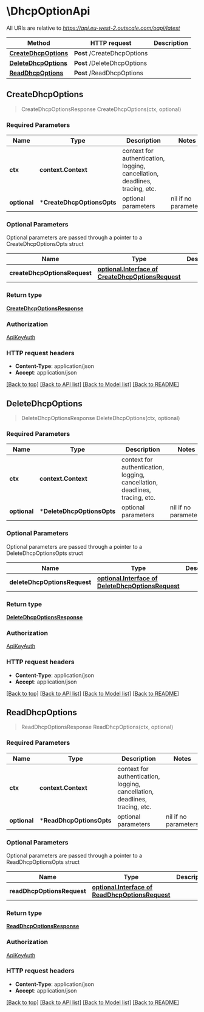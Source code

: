 # \DhcpOptionApi

All URIs are relative to *https://api.eu-west-2.outscale.com/oapi/latest*

Method | HTTP request | Description
------------- | ------------- | -------------
[**CreateDhcpOptions**](DhcpOptionApi.md#CreateDhcpOptions) | **Post** /CreateDhcpOptions | 
[**DeleteDhcpOptions**](DhcpOptionApi.md#DeleteDhcpOptions) | **Post** /DeleteDhcpOptions | 
[**ReadDhcpOptions**](DhcpOptionApi.md#ReadDhcpOptions) | **Post** /ReadDhcpOptions | 



## CreateDhcpOptions

> CreateDhcpOptionsResponse CreateDhcpOptions(ctx, optional)



### Required Parameters


Name | Type | Description  | Notes
------------- | ------------- | ------------- | -------------
**ctx** | **context.Context** | context for authentication, logging, cancellation, deadlines, tracing, etc.
 **optional** | ***CreateDhcpOptionsOpts** | optional parameters | nil if no parameters

### Optional Parameters

Optional parameters are passed through a pointer to a CreateDhcpOptionsOpts struct


Name | Type | Description  | Notes
------------- | ------------- | ------------- | -------------
 **createDhcpOptionsRequest** | [**optional.Interface of CreateDhcpOptionsRequest**](CreateDhcpOptionsRequest.md)|  | 

### Return type

[**CreateDhcpOptionsResponse**](CreateDhcpOptionsResponse.md)

### Authorization

[ApiKeyAuth](../README.md#ApiKeyAuth)

### HTTP request headers

- **Content-Type**: application/json
- **Accept**: application/json

[[Back to top]](#) [[Back to API list]](../README.md#documentation-for-api-endpoints)
[[Back to Model list]](../README.md#documentation-for-models)
[[Back to README]](../README.md)


## DeleteDhcpOptions

> DeleteDhcpOptionsResponse DeleteDhcpOptions(ctx, optional)



### Required Parameters


Name | Type | Description  | Notes
------------- | ------------- | ------------- | -------------
**ctx** | **context.Context** | context for authentication, logging, cancellation, deadlines, tracing, etc.
 **optional** | ***DeleteDhcpOptionsOpts** | optional parameters | nil if no parameters

### Optional Parameters

Optional parameters are passed through a pointer to a DeleteDhcpOptionsOpts struct


Name | Type | Description  | Notes
------------- | ------------- | ------------- | -------------
 **deleteDhcpOptionsRequest** | [**optional.Interface of DeleteDhcpOptionsRequest**](DeleteDhcpOptionsRequest.md)|  | 

### Return type

[**DeleteDhcpOptionsResponse**](DeleteDhcpOptionsResponse.md)

### Authorization

[ApiKeyAuth](../README.md#ApiKeyAuth)

### HTTP request headers

- **Content-Type**: application/json
- **Accept**: application/json

[[Back to top]](#) [[Back to API list]](../README.md#documentation-for-api-endpoints)
[[Back to Model list]](../README.md#documentation-for-models)
[[Back to README]](../README.md)


## ReadDhcpOptions

> ReadDhcpOptionsResponse ReadDhcpOptions(ctx, optional)



### Required Parameters


Name | Type | Description  | Notes
------------- | ------------- | ------------- | -------------
**ctx** | **context.Context** | context for authentication, logging, cancellation, deadlines, tracing, etc.
 **optional** | ***ReadDhcpOptionsOpts** | optional parameters | nil if no parameters

### Optional Parameters

Optional parameters are passed through a pointer to a ReadDhcpOptionsOpts struct


Name | Type | Description  | Notes
------------- | ------------- | ------------- | -------------
 **readDhcpOptionsRequest** | [**optional.Interface of ReadDhcpOptionsRequest**](ReadDhcpOptionsRequest.md)|  | 

### Return type

[**ReadDhcpOptionsResponse**](ReadDhcpOptionsResponse.md)

### Authorization

[ApiKeyAuth](../README.md#ApiKeyAuth)

### HTTP request headers

- **Content-Type**: application/json
- **Accept**: application/json

[[Back to top]](#) [[Back to API list]](../README.md#documentation-for-api-endpoints)
[[Back to Model list]](../README.md#documentation-for-models)
[[Back to README]](../README.md)

